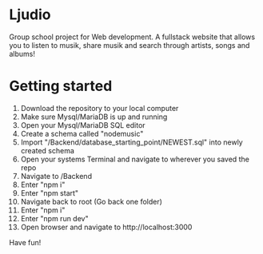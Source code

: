 # Ljudio
Group school project for Web development. A fullstack website that allows you to listen to musik, share musik and search through artists, songs and albums!

# Getting started
1. Download the repository to your local computer
2. Make sure Mysql/MariaDB is up and running
3. Open your Mysql/MariaDB SQL editor
4. Create a schema called "nodemusic"
5. Import "/Backend/database_starting_point/NEWEST.sql" into newly created schema
6. Open your systems Terminal and navigate to wherever you saved the repo
7. Navigate to /Backend
8. Enter "npm i"
9. Enter "npm start"
10. Navigate back to root (Go back one folder)
11. Enter "npm i"
12. Enter "npm run dev"
13. Open browser and navigate to http://localhost:3000

Have fun!
